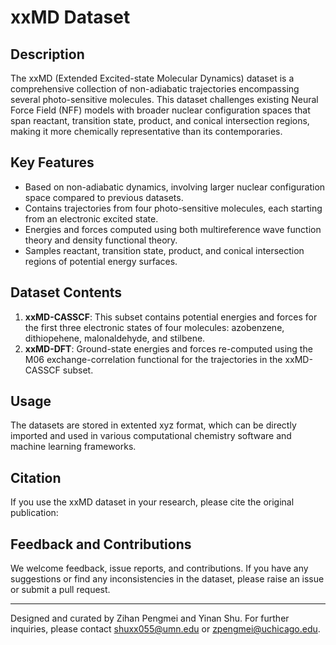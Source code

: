 # xxMD Dataset

## Description
The xxMD (Extended Excited-state Molecular Dynamics) dataset is a comprehensive collection of non-adiabatic trajectories encompassing several photo-sensitive molecules. This dataset challenges existing Neural Force Field (NFF) models with broader nuclear configuration spaces that span reactant, transition state, product, and conical intersection regions, making it more chemically representative than its contemporaries.

## Key Features

- Based on non-adiabatic dynamics, involving larger nuclear configuration space compared to previous datasets.
- Contains trajectories from four photo-sensitive molecules, each starting from an electronic excited state.
- Energies and forces computed using both multireference wave function theory and density functional theory.
- Samples reactant, transition state, product, and conical intersection regions of potential energy surfaces.

## Dataset Contents

1. **xxMD-CASSCF**: This subset contains potential energies and forces for the first three electronic states of four molecules: azobenzene, dithiopehene, malonaldehyde, and stilbene.
2. **xxMD-DFT**: Ground-state energies and forces re-computed using the M06 exchange-correlation functional for the trajectories in the xxMD-CASSCF subset.

## Usage

The datasets are stored in extented xyz format, which can be directly imported and used in various computational chemistry software and machine learning frameworks.

## Citation
If you use the xxMD dataset in your research, please cite the original publication:


## Feedback and Contributions
We welcome feedback, issue reports, and contributions. If you have any suggestions or find any inconsistencies in the dataset, please raise an issue or submit a pull request.

---

Designed and curated by Zihan Pengmei and Yinan Shu. For further inquiries, please contact shuxx055@umn.edu or zpengmei@uchicago.edu.
